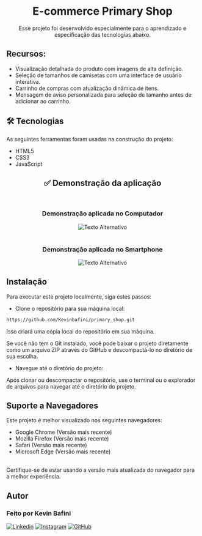 <h1 align="center">E-commerce Primary Shop</h1>

<p align="center">Esse projeto foi desenvolvido especialmente para o aprendizado e especificação das tecnologias abaixo.</p>

## Recursos:

- Visualização detalhada do produto com imagens de alta definição.
- Seleção de tamanhos de camisetas com uma interface de usuário interativa.
- Carrinho de compras com atualização dinâmica de itens.
- Mensagem de aviso personalizada para seleção de tamanho antes de adicionar ao carrinho.

## 🛠 Tecnologias

As seguintes ferramentas foram usadas na construção do projeto:

- HTML5
- CSS3 
- JavaScript 

<h2 align="center">✅ Demonstração da aplicação</h2>


<br>
<h3 align="center"> Demonstração aplicada no Computador</h3>

<div align="center">
<img src="images/telaPc.png" alt="Texto Alternativo">
</div>

<br>

<h3 align="center"> Demonstração aplicada no Smartphone</h3>

<div align="center">
<img src="images/telaSmartphone.png" alt="Texto Alternativo">
</div>

## Instalação

Para executar este projeto localmente, siga estes passos:

- Clone o repositório para sua máquina local:

```bash
https://github.com/Kevinbafini/primary_shop.git
```

Isso criará uma cópia local do repositório em sua máquina.

Se você não tem o Git instalado, você pode baixar o projeto diretamente como um arquivo ZIP através do GitHub e descompactá-lo no diretório de sua escolha.

- Navegue até o diretório do projeto:

Após clonar ou descompactar o repositório, use o terminal ou o explorador de arquivos para navegar até o diretório do projeto.

## Suporte a Navegadores
Este projeto é melhor visualizado nos seguintes navegadores:

- Google Chrome (Versão mais recente)
- Mozilla Firefox (Versão mais recente)
- Safari (Versão mais recente)
- Microsoft Edge (Versão mais recente)
<br>
Certifique-se de estar usando a versão mais atualizada do navegador para a melhor experiência.

## Autor

<h3 font-weight: 900;>Feito por Kevin Bafini</h3>


[![Linkedin](https://img.shields.io/badge/LinkedIn-0077B5?style=for-the-badge&logo=linkedin&logoColor=white)](https://www.linkedin.com/in/kevinbafini/)
[![Instagram](https://img.shields.io/badge/Instagram-E4405F?style=for-the-badge&logo=instagram&logoColor=white)](https://www.instagram.com/kevin_bafini12/)
[![GitHub](https://img.shields.io/badge/GitHub-100000?style=for-the-badge&logo=github&logoColor=white)](https://github.com/Kevinbafini)
